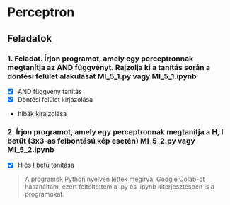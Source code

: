 # Perceptron
## Feladatok
### 1. Feladat. Írjon programot, amely egy perceptronnak megtanítja az AND függvényt. Rajzolja ki a tanítás során a döntési felület alakulását MI_5_1.py vagy MI_5_1.ipynb
 - [X] AND függvény tanítás
 - [X] Döntési felület kirjazolása
 - hibák kirajzolása

### 2. Írjon programot, amely egy perceptronnak megtanítja a H, I betűt (3x3-as felbontású kép esetén) MI_5_2.py vagy MI_5_2.ipynb
 - [X] H és I betű tanítása
 
 > A programok Python nyelven lettek megírva, Google Colab-ot használtam, ezért feltöltöttem a .py és .ipynb kiterjesztésben is a programokat.


